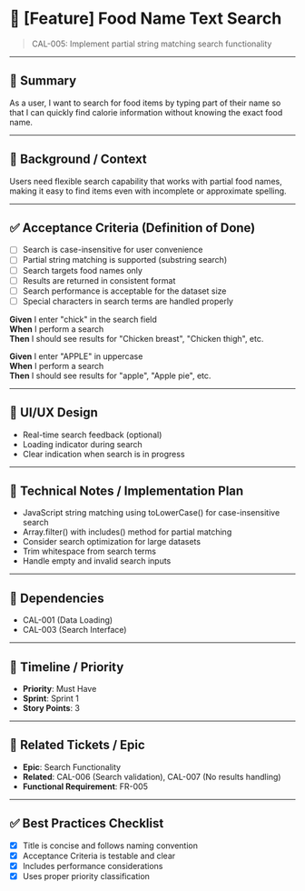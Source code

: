# 🔖 [Feature] Food Name Text Search
> CAL-005: Implement partial string matching search functionality

---

## 🎯 Summary
As a user, I want to search for food items by typing part of their name so that I can quickly find calorie information without knowing the exact food name.

---

## 🧩 Background / Context
Users need flexible search capability that works with partial food names, making it easy to find items even with incomplete or approximate spelling.

---

## ✅ Acceptance Criteria (Definition of Done)

- [ ] Search is case-insensitive for user convenience
- [ ] Partial string matching is supported (substring search)
- [ ] Search targets food names only
- [ ] Results are returned in consistent format
- [ ] Search performance is acceptable for the dataset size
- [ ] Special characters in search terms are handled properly

**Given** I enter "chick" in the search field  
**When** I perform a search  
**Then** I should see results for "Chicken breast", "Chicken thigh", etc.

**Given** I enter "APPLE" in uppercase  
**When** I perform a search  
**Then** I should see results for "apple", "Apple pie", etc.

---

## 📱 UI/UX Design
- Real-time search feedback (optional)
- Loading indicator during search
- Clear indication when search is in progress

---

## 🧪 Technical Notes / Implementation Plan
- JavaScript string matching using toLowerCase() for case-insensitive search
- Array.filter() with includes() method for partial matching
- Consider search optimization for large datasets
- Trim whitespace from search terms
- Handle empty and invalid search inputs

---

## 🔗 Dependencies
- CAL-001 (Data Loading)
- CAL-003 (Search Interface)

---

## 📅 Timeline / Priority
- **Priority**: Must Have
- **Sprint**: Sprint 1
- **Story Points**: 3

---

## 🧷 Related Tickets / Epic
- **Epic**: Search Functionality
- **Related**: CAL-006 (Search validation), CAL-007 (No results handling)
- **Functional Requirement**: FR-005

---

## ✅ Best Practices Checklist
- [x] Title is concise and follows naming convention
- [x] Acceptance Criteria is testable and clear
- [x] Includes performance considerations
- [x] Uses proper priority classification
